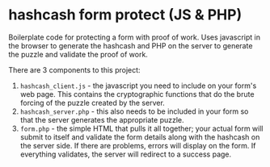 # hashcash form protect (JS & PHP)
Boilerplate code for protecting a form with proof of work. 
Uses javascript in the browser to generate the hashcash and PHP on the server to generate the puzzle and validate the proof of work.

There are 3 components to this project:
1. `hashcash_client.js` - the javascript you need to include on your form's web page. This contains the cryptographic functions that do the brute forcing of the puzzle created by the server.
2. `hashcash_server.php` - this also needs to be included in your form so that the server generates the appropriate puzzle.
3. `form.php` - the simple HTML that pulls it all together; your actual form will submit to itself and validate the form details along with the hashcash on the server side. If there are problems, errors will display on the form. If everything validates, the server will redirect to a success page.
